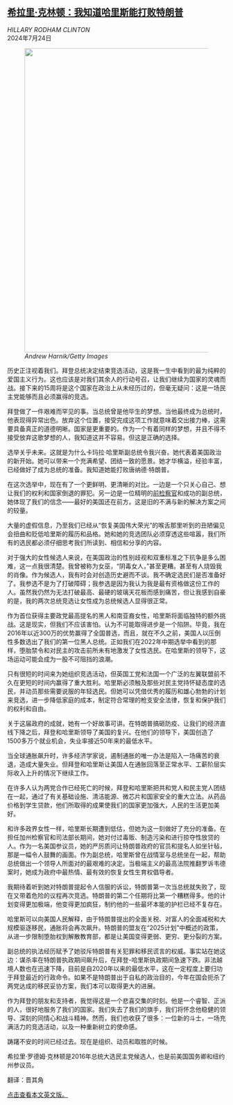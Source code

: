 <!--1721794021000-->
[希拉里·克林顿：我知道哈里斯能打败特朗普](https://cn.nytimes.com/opinion/20240724/kamala-harris-donald-trump/)
------

<address>HILLARY RODHAM CLINTON</address><time pudate="2024-07-24 11:50:36" datetime="2024-07-24 11:50:36">2024年7月24日</time><figure><img src="https://images.weserv.nl/?url=static01.nyt.com/images/2024/07/23/multimedia/23clinton-hqjk/23clinton-hqjk-master1050.jpg" width="1050" height="700"><figcaption> <cite>Andrew Harnik/Getty Images</cite></figcaption></figure><section><p>历史正注视着我们。拜登总统决定结束竞选活动，这是我一生中看到的最为纯粹的爱国主义行为。这也应该是对我们其余人的行动号召，让我们继续为国家的灵魂而战。接下来的15周将是这个国家在政治上从未经历过的，但毫无疑问：这是一场民主党能够而且必须赢得的竞选。</p><p>拜登做了一件艰难而罕见的事。当总统曾是他毕生的梦想。当他最终成为总统时，他表现得异常出色。放弃这个位置，接受完成这项工作就意味着交出接力棒，这需要具备真正的道德明晰。国家是更重要的。作为一个有着同样的梦想，并且不得不接受放弃这歌梦想的人，我知道这并不容易。但这是正确的选择。</p><p>选举关乎未来。这就是为什么卡玛拉·哈里斯副总统令我兴奋。她代表着美国政治的新开始。她可以带来一个充满希望、团结一致的愿景。她才华横溢，经验丰富，已经做好了成为总统的准备。我知道她能打败唐纳德·特朗普。</p><p>在这次选举中，现在有了一个更鲜明、更清晰的对比。一边是一个只关心自己、想让我们的权利和国家倒退的罪犯。另一边是一位精明的<a href="https://www.nytimes.com/2024/07/23/opinion/kamala-harris-biden-candidate.html">前检察官</a>和成功的副总统，她体现了我们的信念——最好的美国还在前方。这是旧的不满与新的解决方案之间的较量。</p><p>大量的虚假信息，乃至我们已经从“恢复美国伟大荣光”的喉舌那里听到的丑陋偏见会扭曲和贬低哈里斯的履历和品格。她和她的竞选团队必须穿透这些喧嚣，我们所有的选民都必须仔细思考我们所读到、相信和分享的内容。</p><p>对于强大的女性候选人来说，在美国政治的性别歧视和双重标准之下抗争是多么困难，这一点我很清楚。我曾被称为女巫，“阴毒女人，”甚至更糟。甚至有人烧毁我的肖像。作为候选人，我有时会对创造历史避而不谈。我不确定选民们是否准备好了。我参选不是为了打破障碍；我参选是因为我认为我是最有资格做这份工作的人。虽然我仍然为无法打破最高、最硬的玻璃天花板而感到痛苦，但让我感到自豪的是，我的两次总统竞选让女性成为总统候选人显得很正常。</p><p>作为首位获得主要政党最高提名的黑人和南亚裔女性，哈里斯将面临独特的额外挑战。这是现实，但我们不应该害怕。认为不可能取得进步是一个陷阱。毕竟，我在2016年以近300万的优势赢得了全国普选，而且，就在不久之前，美国人以压倒性多数选出了我们的第一位黑人总统。正如我们在2022年中期选举中看到的那样，堕胎禁令和对民主的攻击前所未有地激发了女性选民。在哈里斯的领导下，这场运动可能会成为一股不可阻挡的浪潮。</p><p>只有很短的时间来为她组织竞选活动，但英国工党和法国一个广泛的左翼联盟前不久在更短的时间内赢得了重大胜利。哈里斯必须触及那些对民主党持怀疑态度的选民，并动员那些需要说服的年轻选民。但她可以凭借优秀的履历和雄心勃勃的计划来竞选，进一步降低家庭的成本，制定符合常理的枪支安全法律，恢复和保护我们的权利和自由。</p><p>关于这届政府的成就，她有一个好故事可讲。在特朗普搞砸防疫、让我们的经济直线下降之后，拜登和哈里斯领导了美国的复兴。在他们的领导下，美国创造了1500多万个就业机会，失业率接近50年来的最低水平。</p><p>当全球通胀飙升时，许多经济学家说，遏制通胀的唯一办法是陷入一场痛苦的衰退，造成大量失业。但拜登和哈里斯让美国人在通胀回落至正常水平、工薪阶层实际收入上升的情况下继续工作。</p><p>在许多人认为两党合作已经死亡的时候，拜登和哈里斯把共和党人和民主党人团结在一起，通过了有关基础设施、清洁能源、微芯片和国家安全的重大立法。从药品价格到学生贷款，他们所取得的成果使我们的国家更加强大，人民的生活更加美好。</p><p>和许多政界女性一样，哈里斯长期遭到低估，但她为这一刻做好了充分的准备。在担任加州检察官和司法部长期间，她对付过毒贩、制造污染和进行掠夺性放贷的人。作为一名美国参议员，她的严厉质问让特朗普政府的官员和提名人如坐针毡，那是一幅令人鼓舞的画面。作为副总统，哈里斯曾在战情室与总统坐在一起，帮助总统做出一个领导人所面对的最艰难的决定。当极端主义的最高法院推翻罗诉韦德案时，她成为政府中最热情、最有效的恢复女性生育权倡导者。</p><p>我期待着听到她对特朗普提起令人信服的诉讼，特朗普第一次当总统就失败了，现在又带着危险的议程再次竞选。特朗普的第二个任期将比第一个糟糕得多。他的计划变得更加极端，他变得更加疯狂，制约他的一些最坏本能的护栏已经不复存在。</p><p>哈里斯可以向美国人民解释，由于特朗普提出的全面关税、对富人的全面减税和大规模驱逐移民，通胀将会再次飙升。特朗普的盟友在“2025计划”中概述的政策，从进一步限制堕胎权到解散教育部，都是让美国变得更弱、更穷、更分裂的方案。</p><p>副总统的执法经历赋予了她驳斥特朗普有关犯罪和移民谎言的权威。事实站在她这边：谋杀率在特朗普执政期间飙升后，在拜登-哈里斯执政期间急速下跌。非法越境人数也在迅速下降，目前是自2020年以来的最低水平，这在一定程度上要归功于拜登最近的行政命令。如果不是特朗普出于自私的政治目的，今年在国会扼杀了两党达成的移民妥协方案，我们本可以取得更大的进展。</p><p>作为拜登的朋友和支持者，我觉得这是一个悲喜交集的时刻。他是一个睿智、正派的人，很好地服务了我们的国家。我们失去了我们的旗手，我们将怀念他稳健的领导、深刻的同情心和战斗精神。然而，我们也收获了很多：一位新的斗士，一场充满活力的竞选活动，以及一种重新树立的使命感。</p><p>踌躇不安的时间已经过去。现在是组织、动员和取胜的时候。</p></section><footer><p>希拉里·罗德姆·克林顿是2016年总统大选民主党候选人，也是前美国国务卿和纽约州参议员。</p><p>翻译：晋其角</p><p><a rel="nofollow" target="_blank" href="https://www.nytimes.com/2024/07/23/opinion/kamala-harris-donald-trump.html">点击查看本文英文版。</a></p></footer>
